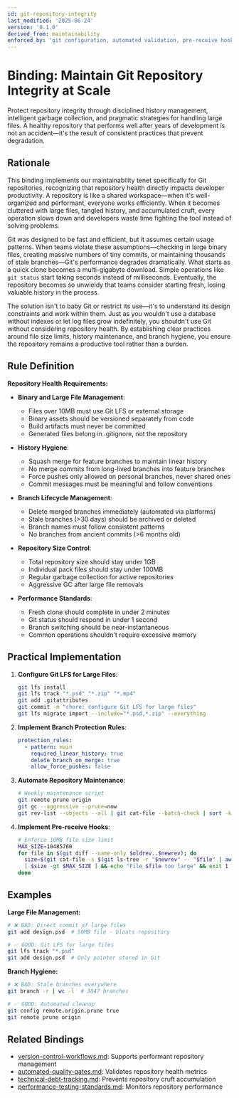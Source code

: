 ```yaml
---
id: git-repository-integrity
last_modified: '2025-06-24'
version: '0.1.0'
derived_from: maintainability
enforced_by: 'git configuration, automated validation, pre-receive hooks, CI checks'
---
```

# Binding: Maintain Git Repository Integrity at Scale

Protect repository integrity through disciplined history management, intelligent garbage collection, and pragmatic strategies for handling large files. A healthy repository that performs well after years of development is not an accident—it's the result of consistent practices that prevent degradation.

## Rationale

This binding implements our maintainability tenet specifically for Git repositories, recognizing that repository health directly impacts developer productivity. A repository is like a shared workspace—when it's well-organized and performant, everyone works efficiently. When it becomes cluttered with large files, tangled history, and accumulated cruft, every operation slows down and developers waste time fighting the tool instead of solving problems.

Git was designed to be fast and efficient, but it assumes certain usage patterns. When teams violate these assumptions—checking in large binary files, creating massive numbers of tiny commits, or maintaining thousands of stale branches—Git's performance degrades dramatically. What starts as a quick clone becomes a multi-gigabyte download. Simple operations like `git status` start taking seconds instead of milliseconds. Eventually, the repository becomes so unwieldy that teams consider starting fresh, losing valuable history in the process.

The solution isn't to baby Git or restrict its use—it's to understand its design constraints and work within them. Just as you wouldn't use a database without indexes or let log files grow indefinitely, you shouldn't use Git without considering repository health. By establishing clear practices around file size limits, history maintenance, and branch hygiene, you ensure the repository remains a productive tool rather than a burden.

## Rule Definition

**Repository Health Requirements:**

- **Binary and Large File Management**:
  - Files over 10MB must use Git LFS or external storage
  - Binary assets should be versioned separately from code
  - Build artifacts must never be committed
  - Generated files belong in .gitignore, not the repository

- **History Hygiene**:
  - Squash merge for feature branches to maintain linear history
  - No merge commits from long-lived branches into feature branches
  - Force pushes only allowed on personal branches, never shared ones
  - Commit messages must be meaningful and follow conventions

- **Branch Lifecycle Management**:
  - Delete merged branches immediately (automated via platforms)
  - Stale branches (>30 days) should be archived or deleted
  - Branch names must follow consistent patterns
  - No branches from ancient commits (>6 months old)

- **Repository Size Control**:
  - Total repository size should stay under 1GB
  - Individual pack files should stay under 100MB
  - Regular garbage collection for active repositories
  - Aggressive GC after large file removals

- **Performance Standards**:
  - Fresh clone should complete in under 2 minutes
  - Git status should respond in under 1 second
  - Branch switching should be near-instantaneous
  - Common operations shouldn't require excessive memory

## Practical Implementation

1. **Configure Git LFS for Large Files**:
   ```bash
   git lfs install
   git lfs track "*.psd" "*.zip" "*.mp4"
   git add .gitattributes
   git commit -m "chore: configure Git LFS for large files"
   git lfs migrate import --include="*.psd,*.zip" --everything
   ```

2. **Implement Branch Protection Rules**:
   ```yaml
   protection_rules:
     - pattern: main
       required_linear_history: true
       delete_branch_on_merge: true
       allow_force_pushes: false
   ```

3. **Automate Repository Maintenance**:
   ```bash
   # Weekly maintenance script
   git remote prune origin
   git gc --aggressive --prune=now
   git rev-list --objects --all | git cat-file --batch-check | sort -k3nr | head -20
   ```

4. **Implement Pre-receive Hooks**:
   ```bash
   # Enforce 10MB file size limit
   MAX_SIZE=10485760
   for file in $(git diff --name-only $oldrev..$newrev); do
     size=$(git cat-file -s $(git ls-tree -r "$newrev" -- "$file" | awk '{print $3}'))
     [ $size -gt $MAX_SIZE ] && echo "File $file too large" && exit 1
   done
   ```

## Examples

**Large File Management:**
```bash
# ❌ BAD: Direct commit of large files
git add design.psd  # 50MB file - bloats repository

# ✅ GOOD: Git LFS for large files
git lfs track "*.psd"
git add design.psd  # Only pointer stored in Git
```

**Branch Hygiene:**
```bash
# ❌ BAD: Stale branches everywhere
git branch -r | wc -l  # 3847 branches

# ✅ GOOD: Automated cleanup
git config remote.origin.prune true
git remote prune origin
```

## Related Bindings

- [version-control-workflows.md](version-control-workflows.md): Supports performant repository management
- [automated-quality-gates.md](automated-quality-gates.md): Validates repository health metrics
- [technical-debt-tracking.md](technical-debt-tracking.md): Prevents repository cruft accumulation
- [performance-testing-standards.md](performance-testing-standards.md): Monitors repository performance
